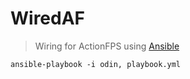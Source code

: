 # WiredAF
> Wiring for ActionFPS using [Ansible](http://docs.ansible.com/ansible/index.html)

```
ansible-playbook -i odin, playbook.yml
```
